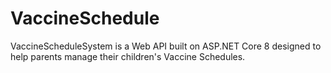 # VaccineSchedule
VaccineScheduleSystem is a Web API built on ASP.NET Core 8 designed to help parents manage their children's Vaccine Schedules.
